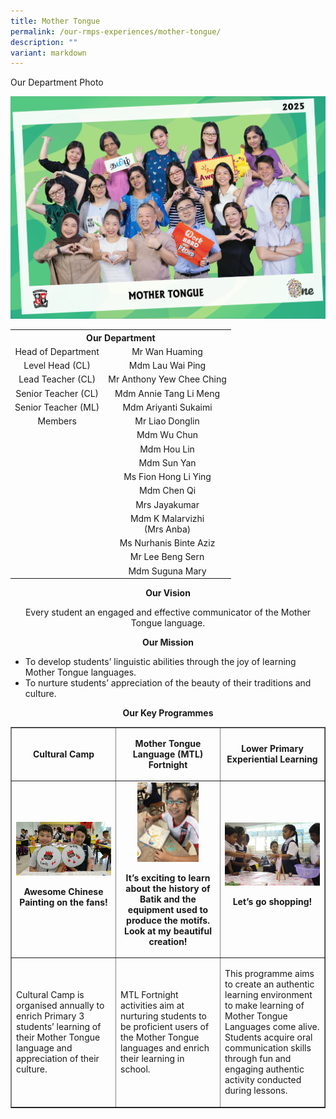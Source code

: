 ```yaml
---
title: Mother Tongue
permalink: /our-rmps-experiences/mother-tongue/
description: ""
variant: markdown
---
```

<p>Our Department Photo</p>
<img src="/images/Dept%202025/mt_2025.jpg">
<table>
<tbody>
<tr>
<th style="text-align: center;" colspan="2">Our&nbsp;Department</th>
</tr>
	<tr>
<td style="text-align: center;">Head of Department</td>
<td style="text-align: center;">Mr Wan Huaming</td>
</tr>
<tr>
<td style="text-align: center;">Level Head (CL)</td>
<td style="text-align: center;">Mdm Lau Wai Ping</td>
</tr>
<tr>
<td style="text-align: center;">Lead Teacher (CL)</td>
<td style="text-align: center;">Mr Anthony Yew Chee Ching</td>
</tr>
<tr>
<td style="text-align: center;">Senior Teacher (CL)</td>
<td style="text-align: center;">Mdm Annie Tang Li Meng</td>
</tr>
<tr>
<td style="text-align: center;">Senior Teacher (ML)</td>
<td style="text-align: center;">Mdm Ariyanti Sukaimi</td>
</tr>
<tr>
<td style="text-align: center;">Members</td>
<td style="text-align: center;">Mr Liao Donglin</td>
</tr>
<tr>
<td style="text-align: center;">&nbsp;</td>
<td style="text-align: center;">Mdm Wu Chun</td>
</tr>
<tr>
<td style="text-align: center;">&nbsp;</td>
<td style="text-align: center;">Mdm Hou Lin</td>
</tr>
<tr>
<td style="text-align: center;">&nbsp;</td>
<td style="text-align: center;">Mdm Sun Yan</td>
</tr>
<tr>
<td style="text-align: center;">&nbsp;</td>
<td style="text-align: center;">Ms Fion Hong Li Ying</td>
</tr>
<tr>
<td style="text-align: center;">&nbsp;</td>
<td style="text-align: center;">Mdm Chen Qi</td>
</tr>
<tr>
<td style="text-align: center;">&nbsp;</td>
<td style="text-align: center;">Mrs Jayakumar</td>
</tr>
<tr>
<td style="text-align: center;">&nbsp;</td>
<td style="text-align: center;">Mdm K Malarvizhi <br>(Mrs Anba)</td>
</tr>
<tr>
<td style="text-align: center;">&nbsp;</td>
<td style="text-align: center;">Ms Nurhanis Binte Aziz</td>
</tr>
<tr>
<td style="text-align: center;">&nbsp;</td>
<td style="text-align: center;">Mr Lee Beng Sern</td>
</tr>
<tr>
<td style="text-align: center;">&nbsp;</td>
<td style="text-align: center;">Mdm Suguna Mary</td>
</tr>
</tbody>
</table>
<p style="text-align: center;"><strong>Our Vision</strong></p>
<p style="text-align: center;">Every student an engaged and effective communicator of the Mother Tongue language.</p>
<p style="text-align: center;"><strong>Our Mission</strong></p>
<ul>
<li>To develop students’ linguistic abilities through the joy of learning Mother Tongue languages.</li>
<li>To nurture students’ appreciation of the beauty of their traditions and culture.</li>
</ul>
<p style="text-align: center;"><strong>Our Key Programmes</strong></p>
<table style="border-collapse: collapse; width: 100%;" border="1">
<tbody>
<tr>
<td style="width: 33.3333%; text-align: center;">
<p><strong>Cultural Camp</strong></p>
</td>
<td style="width: 33.3333%; text-align: center;">
<p><strong>Mother Tongue Language (MTL) Fortnight</strong></p>
</td>
<td style="width: 33.3333%; text-align: center;">
<p><strong>Lower Primary Experiential Learning</strong></p>
</td>
</tr>
<tr>
<td style="width: 33.3333%; text-align: center;">
<img src="/images/mt1.jpg">
<p><strong>Awesome Chinese Painting on the fans!</strong></p>
</td>
<td style="width: 33.3333%; text-align: center;">
<img style="width: 65%;" src="/images/mt2.jpg">
<p><strong>It’s exciting to learn about the history of Batik and the equipment used to produce the motifs. Look at my beautiful creation!</strong></p>
</td>
<td style="width: 33.3333%; text-align: center;">
<img src="/images/mt3.png">
<p><strong>Let’s go shopping!</strong></p>
</td>
</tr>
<tr>
<td style="width: 33.3333%;">
<p>Cultural Camp is organised annually to enrich Primary 3 students’ learning of their Mother Tongue language and appreciation of their culture.</p>
</td>
<td style="width: 33.3333%;">
<p>MTL Fortnight activities aim at nurturing students to be proficient users of the Mother Tongue languages and enrich their learning in school.&nbsp;</p>
</td>
<td style="width: 33.3333%;">
<p>This programme aims to create an authentic learning environment to make learning of Mother Tongue Languages come alive. Students acquire oral communication skills through fun and engaging authentic activity conducted during lessons.&nbsp;</p>
</td>
</tr>
</tbody>
</table>